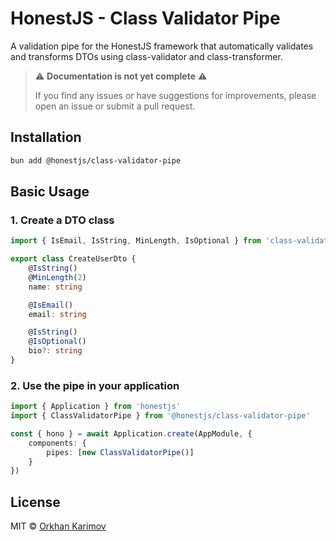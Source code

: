 # HonestJS - Class Validator Pipe

A validation pipe for the HonestJS framework that automatically validates and transforms DTOs using class-validator and
class-transformer.

> ⚠️ **Documentation is not yet complete** ⚠️
>
> If you find any issues or have suggestions for improvements, please open an issue or submit a pull request.

## Installation

```bash
bun add @honestjs/class-validator-pipe
```

## Basic Usage

### 1. Create a DTO class

```typescript
import { IsEmail, IsString, MinLength, IsOptional } from 'class-validator'

export class CreateUserDto {
	@IsString()
	@MinLength(2)
	name: string

	@IsEmail()
	email: string

	@IsString()
	@IsOptional()
	bio?: string
}
```

### 2. Use the pipe in your application

```typescript
import { Application } from 'honestjs'
import { ClassValidatorPipe } from '@honestjs/class-validator-pipe'

const { hono } = await Application.create(AppModule, {
	components: {
		pipes: [new ClassValidatorPipe()]
	}
})
```

## License

MIT © [Orkhan Karimov](https://github.com/kerimovok)
